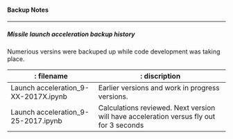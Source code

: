 #### Backup Notes
***
##### Missile launch acceleration backup history
Numerious versins were backuped up while code development was taking place.

|: filename |: discription |
|----------|-------------|
| Launch acceleration_9-XX-2017X.ipynb | Earlier versions and work in progress versions. | 
| Launch acceleration_9-25-2017.ipynb | Calculations reviewed.  Next version will have acceleration versus fly out for 3 seconds |
